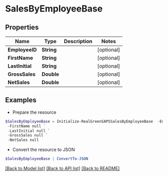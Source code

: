 # SalesByEmployeeBase
## Properties

Name | Type | Description | Notes
------------ | ------------- | ------------- | -------------
**EmployeeID** | **String** |  | [optional] 
**FirstName** | **String** |  | [optional] 
**LastInitial** | **String** |  | [optional] 
**GrossSales** | **Double** |  | [optional] 
**NetSales** | **Double** |  | [optional] 

## Examples

- Prepare the resource
```powershell
$SalesByEmployeeBase = Initialize-RealGreenSAPSSalesByEmployeeBase  -EmployeeID null `
 -FirstName null `
 -LastInitial null `
 -GrossSales null `
 -NetSales null
```

- Convert the resource to JSON
```powershell
$SalesByEmployeeBase | ConvertTo-JSON
```

[[Back to Model list]](../README.md#documentation-for-models) [[Back to API list]](../README.md#documentation-for-api-endpoints) [[Back to README]](../README.md)

